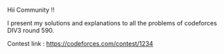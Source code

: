 Hii Community !!

I present my solutions and explanations to all the problems of codeforces DIV3 round 590.

Contest link : https://codeforces.com/contest/1234

